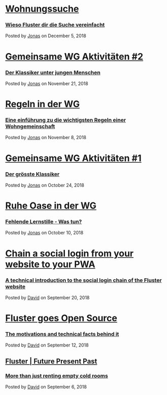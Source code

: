 # [Wohnungssuche](/blog/post/wohnungssuche)
### [Wieso Fluster dir die Suche vereinfacht](/blog/post/wohnungssuche)
Posted by [Jonas](mailto:info@fluster.io) on December 5, 2018

# [Gemeinsame WG Aktivitäten #2](/blog/post/wg-arschloch-handkartenspiel)
### [Der Klassiker unter jungen Menschen](/blog/post/wg-arschloch-handkartenspiel)
Posted by [Jonas](mailto:info@fluster.io) on November 21, 2018

# [Regeln in der WG](/blog/post/wg-regeln)
### [Eine einführung zu die wichtigsten Regeln einer Wohngemeinschaft](/blog/post/wg-regeln)
Posted by [Jonas](mailto:info@fluster.io) on November 8, 2018

# [Gemeinsame WG Aktivitäten #1](/blog/post/wg-uno)
### [Der grösste Klassiker](/blog/post/wg-uno)
Posted by [Jonas](mailto:info@fluster.io) on October 24, 2018

# [Ruhe Oase in der WG](/blog/post/wg-ruhezeit)
### [Fehlende Lernstille - Was tun?](/blog/post/wg-ruhezeit)
Posted by [Jonas](mailto:info@fluster.io) on October 10, 2018

# [Chain a social login from your website to your PWA](/blog/post/fluster-tech-chain-social-login-pwa)
### [A technical introduction to the social login chain of the Fluster website](/blog/post/fluster-tech-chain-social-login-pwa)
Posted by [David](mailto:david@fluster.io) on September 20, 2018

# [Fluster goes Open Source](/blog/post/fluster-goes-open-source)
### [The motivations and technical facts behind it](/blog/post/fluster-goes-open-source)
Posted by [David](mailto:david@fluster.io) on September 12, 2018

## [Fluster | Future Present Past](/blog/post/fluster-future-present-past)
### [More than just renting empty cold rooms](/blog/post/fluster-future-present-past)
Posted by [David](mailto:david@fluster.io) on September 6, 2018
